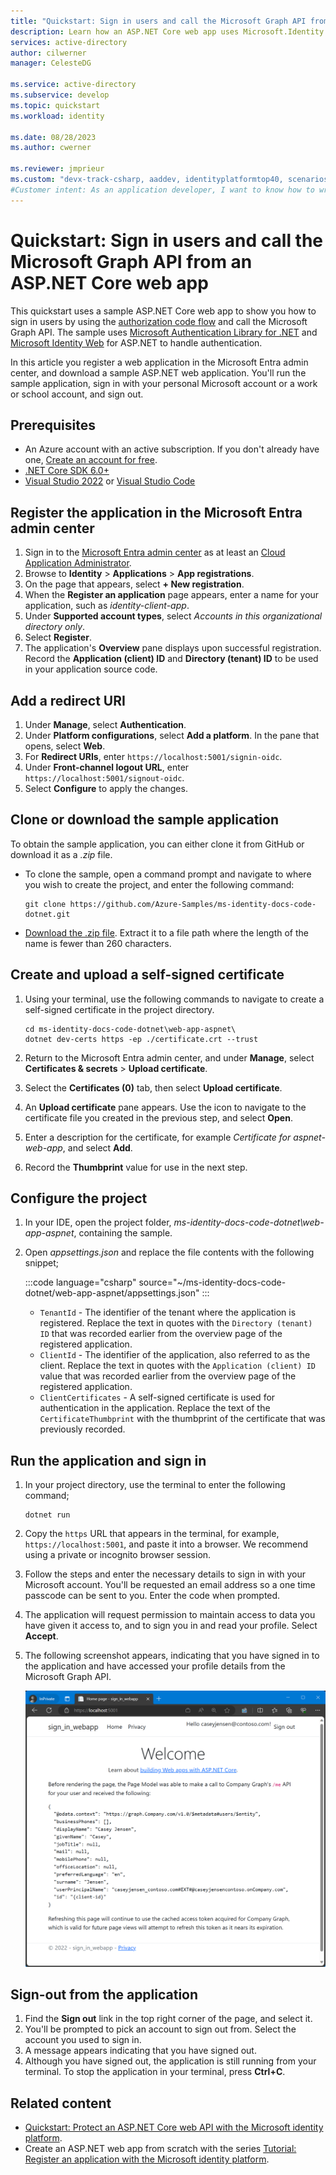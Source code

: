 ```yaml
---
title: "Quickstart: Sign in users and call the Microsoft Graph API from an ASP.NET Core web app"
description: Learn how an ASP.NET Core web app uses Microsoft.Identity.Web to implement Microsoft sign-in using OpenID Connect and call Microsoft Graph
services: active-directory
author: cilwerner
manager: CelesteDG

ms.service: active-directory
ms.subservice: develop
ms.topic: quickstart
ms.workload: identity

ms.date: 08/28/2023
ms.author: cwerner

ms.reviewer: jmprieur
ms.custom: "devx-track-csharp, aaddev, identityplatformtop40, scenarios:getting-started, languages:aspnet-core"
#Customer intent: As an application developer, I want to know how to write an ASP.NET Core web app that can sign in personal Microsoft accounts and work/school accounts from any Microsoft Entra instance,  then access their data in Microsoft Graph on their behalf.
---
```


# Quickstart: Sign in users and call the Microsoft Graph API from an ASP.NET Core web app


This quickstart uses a sample ASP.NET Core web app to show you how to sign in users by using the [authorization code flow](./v2-oauth2-auth-code-flow.md) and call the Microsoft Graph API. The sample uses [Microsoft Authentication Library for .NET](/entra/msal/dotnet/) and [Microsoft Identity Web](/entra/msal/dotnet/microsoft-identity-web/) for ASP.NET to handle authentication.

In this article you register a web application in the Microsoft Entra admin center, and download a sample ASP.NET web application. You'll run the sample application, sign in with your personal Microsoft account or a work or school account, and sign out.

## Prerequisites

* An Azure account with an active subscription. If you don't already have one, [Create an account for free](https://azure.microsoft.com/free/?WT.mc_id=A261C142F).
* [.NET Core SDK 6.0+](https://dotnet.microsoft.com/download)
* [Visual Studio 2022](https://visualstudio.microsoft.com/vs/) or [Visual Studio Code](https://code.visualstudio.com/)

## Register the application in the Microsoft Entra admin center

1. Sign in to the [Microsoft Entra admin center](https://entra.microsoft.com/) as at least an [Cloud Application Administrator](~/identity/role-based-access-control/permissions-reference.md#cloud-application-administrator).
1. Browse to **Identity** > **Applications** > **App registrations**.
1. On the page that appears, select **+ New registration**.
1. When the **Register an application** page appears, enter a name for your application, such as *identity-client-app*.
1. Under **Supported account types**, select *Accounts in this organizational directory only*.
1. Select **Register**.
1. The application's **Overview** pane displays upon successful registration. Record the **Application (client) ID** and **Directory (tenant) ID** to be used in your application source code.

## Add a redirect URI

1. Under **Manage**, select **Authentication**.
1. Under **Platform configurations**, select **Add a platform**. In the pane that opens, select **Web**.
1. For **Redirect URIs**, enter `https://localhost:5001/signin-oidc`.
1. Under **Front-channel logout URL**, enter `https://localhost:5001/signout-oidc`.
1. Select **Configure** to apply the changes.

## Clone or download the sample application

To obtain the sample application, you can either clone it from GitHub or download it as a *.zip* file.
- To clone the sample, open a command prompt and navigate to where you wish to create the project, and enter the following command:
    
    ```console
    git clone https://github.com/Azure-Samples/ms-identity-docs-code-dotnet.git
    ```
- [Download the .zip file](https://github.com/Azure-Samples/ms-identity-docs-code-dotnet/archive/refs/heads/main.zip). Extract it to a file path where the length of the name is fewer than 260 characters.

## Create and upload a self-signed certificate

1. Using your terminal, use the following commands to navigate to create a self-signed certificate in the project directory.

    ```console
    cd ms-identity-docs-code-dotnet\web-app-aspnet\
    dotnet dev-certs https -ep ./certificate.crt --trust
    ```

1. Return to the Microsoft Entra admin center, and under **Manage**, select **Certificates & secrets** > **Upload certificate**.
1. Select the **Certificates (0)** tab, then select **Upload certificate**.
1. An **Upload certificate** pane appears. Use the icon to navigate to the certificate file you created in the previous step, and select **Open**.
1. Enter a description for the certificate, for example *Certificate for aspnet-web-app*, and select **Add**.
1. Record the **Thumbprint** value for use in the next step.

## Configure the project

1. In your IDE, open the project folder, *ms-identity-docs-code-dotnet\web-app-aspnet*, containing the sample.
1. Open *appsettings.json* and replace the file contents with the following snippet;

    :::code language="csharp" source="~/ms-identity-docs-code-dotnet/web-app-aspnet/appsettings.json" :::

    * `TenantId` - The identifier of the tenant where the application is registered. Replace the text in quotes with the `Directory (tenant) ID` that was recorded earlier from the overview page of the registered application.
    * `ClientId` - The identifier of the application, also referred to as the client. Replace the text in quotes with the `Application (client) ID` value that was recorded earlier from the overview page of the registered application.
    * `ClientCertificates` - A self-signed certificate is used for authentication in the application. Replace the text of the `CertificateThumbprint` with the thumbprint of the certificate that was previously recorded.

## Run the application and sign in

1. In your project directory, use the terminal to enter the following command;

    ```console
    dotnet run
    ```

1. Copy the `https` URL that appears in the terminal, for example, `https://localhost:5001`, and paste it into a browser. We recommend using a private or incognito browser session.
1. Follow the steps and enter the necessary details to sign in with your Microsoft account. You'll be requested an email address so a one time passcode can be sent to you. Enter the code when prompted.
1. The application will request permission to maintain access to data you have given it access to, and to sign you in and read your profile. Select **Accept**.
1. The following screenshot appears, indicating that you have signed in to the application and have accessed your profile details from the Microsoft Graph API.

    ![Screenshot of the application showing the user's profile details.](media/quickstarts/aspnet-core/quickstart-dotnet-webapp-sign-in.png)

## Sign-out from the application

1. Find the **Sign out** link in the top right corner of the page, and select it.
1. You'll be prompted to pick an account to sign out from. Select the account you used to sign in.
1. A message appears indicating that you have signed out.
1. Although you have signed out, the application is still running from your terminal. To stop the application in your terminal, press **Ctrl+C**. 

## Related content

- [Quickstart: Protect an ASP.NET Core web API with the Microsoft identity platform](./quickstart-web-api-aspnet-core-protect-api.md).
- Create an ASP.NET web app from scratch with the series [Tutorial: Register an application with the Microsoft identity platform](./web-app-tutorial-01-register-application.md).
